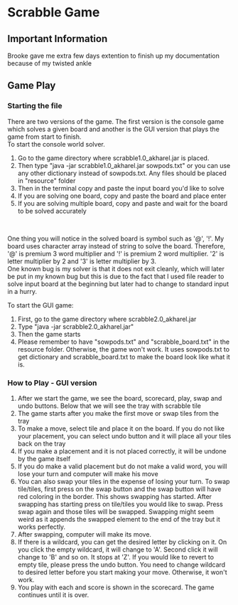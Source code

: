 # Scrabble Game

## Important Information
Brooke gave me extra few days extention to finish up my documentation because of my twisted ankle

## Game Play

### Starting the file

There are two versions of the game. The first version is the console game which solves a given board and
another is the GUI version that plays the game from start to finish. <br>
To start the console world solver. <br>
1) Go to the game directory where scrabble1.0_akharel.jar 
is placed. <br>
2) Then type "java -jar scrabble1.0_akharel.jar sowpods.txt" or you can use any other dictionary
instead of sowpods.txt. Any files should be placed in "resource" folder <br>
3) Then in the terminal copy and paste the input board you'd like to solve <br>
4) If you are solving one board, copy and paste the board and place enter <br>
5) If you are solving multiple board, copy and paste and wait for the board to be solved
accurately
<br>

One thing you will notice in the solved board is symbol such as '@', '!'. My board uses
character array instead of string to solve the board. Therefore, '@' is premium 3 word
multiplier and '!' is premium 2 word multiplier. '2' is letter multiplier by 2 and '3' is
letter multiplier by 3.  <br>
One known bug is my solver is that it does not exit cleanly, which will later be put in 
my known bug but this is due to the fact that I used file reader to solve input board at the
beginning but later had to change to standard input in a hurry. <br>

To start the GUI game: <br>
1) First, go to the game directory where scrabble2.0_akharel.jar <br>
2) Type "java -jar scrabble2.0_akharel.jar" <br>
3) Then the game starts <br>
4) Please remember to have "sowpods.txt" and "scrabble_board.txt" in the resource folder. Otherwise,
the game won't work. It uses sowpods.txt to get dictionary and scrabble_board.txt to make 
the board look like what it is. <br>

### How to Play - GUI version
1) After we start the game, we see the board, scorecard, play, swap and undo buttons. Below that
we will see the tray with scrabble tile <br>
2) The game starts after you make the first move or swap tiles from the tray <br>
3) To make a move, select tile and place it on the board. If you do not like your placement, 
you can select undo button and it will place all your tiles back on the tray <br>
4) If you make a placement and it is not placed correctly, it will be undone by the game itself <br>
5) If you do make a valid placement but do not make a valid word, you will lose your turn
and computer will make his move <br>
6) You can also swap your tiles in the expense of losing your turn. To swap tile/tiles, first press 
on the swap button and the swap button will have red coloring in the border. This shows swapping
has started. After swapping has starting press on tile/tiles you would like to swap. 
Press swap again and those tiles will be swapped. Swapping might seem weird as it appends the 
swapped element to the end of the tray but it works perfectly. <br>
7) After swapping, computer will make its move. <br>
8) If there is a wildcard, you can get the desired letter by clicking on it. On you click
the empty wildcard, it will change to 'A'. Second click it will change to 'B' and so on. It stops at 'Z'. 
If you would like to revert to empty tile, please press the undo button. 
You need to change wildcard to desired letter before you start making your move. Otherwise, it 
won't work.  <br>
9) You play with each and score is shown in the scorecard. The game continues until it is over. <br>



